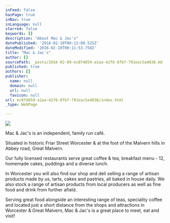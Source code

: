 ```yaml
---
inFeed: false
hasPage: true
inNav: true
inLanguage: null
starred: false
keywords: []
description: "About Mac & Jac's"
datePublished: '2016-02-10T00:12:00.525Z'
dateModified: '2016-02-10T00:11:53.758Z'
title: "Mac & Jac's"
author: []
sourcePath: _posts/2016-02-09-ec8f4859-a1aa-42f6-8fbf-791eac5a4038.md
published: true
authors: []
publisher:
  name: null
  domain: null
  url: null
  favicon: null
url: ec8f4859-a1aa-42f6-8fbf-791eac5a4038/index.html
_type: WebPage

---
```

![](https://s3-us-west-2.amazonaws.com/the-grid-img/p/12b2d5df9bf7eb966da6f13685dd8a6a9be6ac51.jpg)

Mac & Jac's is an independent, family run café.

Situated in historic Friar Street Worcester & at the foot of the Malvern hills in Abbey road, Great Malvern.

Our fully licensed restaurants serve great coffee & tea, breakfast menu - 12, homemade cakes, puddings and a diverse lunch.

In Worcester you will also find our shop and deli selling a range of artisan products made by us, tarts, cakes and pastries, all baked in house daily. We also stock a range of artisan products from local producers as well as fine food and drink from further afield.

Serving great food alongside an interesting range of teas, speciality coffee and located just a short distance from the shops and attractions in Worcester & Great Malvern, Mac & Jac's is a great place to meet, eat and visit!
